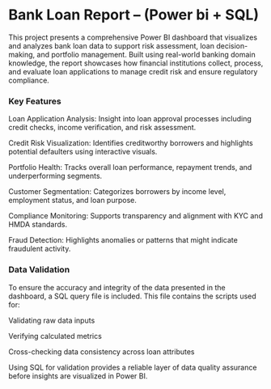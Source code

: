 # Bank Loan Report – (Power bi + SQL)
This project presents a comprehensive Power BI dashboard that visualizes and analyzes bank loan data to support risk assessment, loan decision-making, and portfolio management. Built using real-world banking domain knowledge, the report showcases how financial institutions collect, process, and evaluate loan applications to manage credit risk and ensure regulatory compliance.

### Key Features
Loan Application Analysis: Insight into loan approval processes including credit checks, income verification, and risk assessment.

Credit Risk Visualization: Identifies creditworthy borrowers and highlights potential defaulters using interactive visuals.

Portfolio Health: Tracks overall loan performance, repayment trends, and underperforming segments.

Customer Segmentation: Categorizes borrowers by income level, employment status, and loan purpose.

Compliance Monitoring: Supports transparency and alignment with KYC and HMDA standards.

Fraud Detection: Highlights anomalies or patterns that might indicate fraudulent activity.

### Data Validation
To ensure the accuracy and integrity of the data presented in the dashboard, a SQL query file is included. This file contains the scripts used for:

Validating raw data inputs

Verifying calculated metrics

Cross-checking data consistency across loan attributes

Using SQL for validation provides a reliable layer of data quality assurance before insights are visualized in Power BI.
